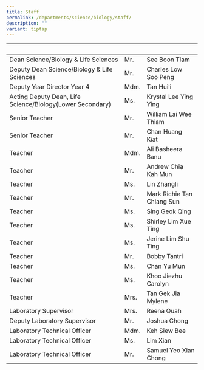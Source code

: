 ```yaml
---
title: Staff
permalink: /departments/science/biology/staff/
description: ""
variant: tiptap
---
```

<table>
<thead>
<tr>
<th>&nbsp;</th>
<th>&nbsp;</th>
<th>&nbsp;</th>
</tr>
</thead>
<tbody>
<tr>
<td>Dean Science/Biology &amp; Life Sciences</td>
<td>Mr.</td>
<td>See Boon Tiam</td>
</tr>
<tr>
<td>Deputy Dean Science/Biology &amp; Life Sciences</td>
<td>Mr.</td>
<td>Charles Low Soo Peng</td>
</tr>
<tr>
<td>Deputy Year Director Year 4</td>
<td>Mdm.</td>
<td>Tan Huili</td>
</tr>
<tr>
<td>Acting Deputy Dean, Life Science/Biology(Lower Secondary)</td>
<td>Ms.</td>
<td>Krystal Lee Ying Ying</td>
</tr>
<tr>
<td>Senior Teacher</td>
<td>Mr.</td>
<td>William Lai Wee Thiam</td>
</tr>
<tr>
<td>Senior Teacher</td>
<td>Mr.</td>
<td>Chan Huang Kiat</td>
</tr>
<tr>
<td>Teacher</td>
<td>Mdm.</td>
<td>Ali Basheera Banu</td>
</tr>
<tr>
<td>Teacher</td>
<td>Mr.</td>
<td>Andrew Chia Kah Mun</td>
</tr>
<tr>
<td>Teacher</td>
<td>Ms.</td>
<td>Lin Zhangli</td>
</tr>
<tr>
<td>Teacher</td>
<td>Mr.</td>
<td>Mark Richie Tan Chiang Sun</td>
</tr>
<tr>
<td>Teacher</td>
<td>Ms.</td>
<td>Sing Geok Qing</td>
</tr>
<tr>
<td>Teacher</td>
<td>Ms.</td>
<td>Shirley Lim Xue Ting</td>
</tr>
<tr>
<td>Teacher</td>
<td>Ms.</td>
<td>Jerine Lim Shu Ting</td>
</tr>
<tr>
<td>Teacher</td>
<td>Mr.</td>
<td>Bobby Tantri</td>
</tr>
<tr>
<td>Teacher</td>
<td>Ms.</td>
<td>Chan Yu Mun</td>
</tr>
<tr>
<td>Teacher</td>
<td>Ms.</td>
<td>Khoo Jiezhu Carolyn</td>
</tr>
<tr>
<td>Teacher</td>
<td>Mrs.</td>
<td>Tan Gek Jia Mylene</td>
</tr>
<tr>
<td>Laboratory Supervisor</td>
<td>Mrs.</td>
<td>Reena Quah</td>
</tr>
<tr>
<td>Deputy Laboratory Supervisor</td>
<td>Mr.</td>
<td>Joshua Chong</td>
</tr>
<tr>
<td>Laboratory Technical Officer</td>
<td>Mdm.</td>
<td>Keh Siew Bee</td>
</tr>
<tr>
<td>Laboratory Technical Officer</td>
<td>Ms.</td>
<td>Lim Xian</td>
</tr>
<tr>
<td>Laboratory Technical Officer</td>
<td>Mr.</td>
<td>Samuel Yeo Xian Chong</td>
</tr>
</tbody>
</table>
<p>&nbsp;</p>